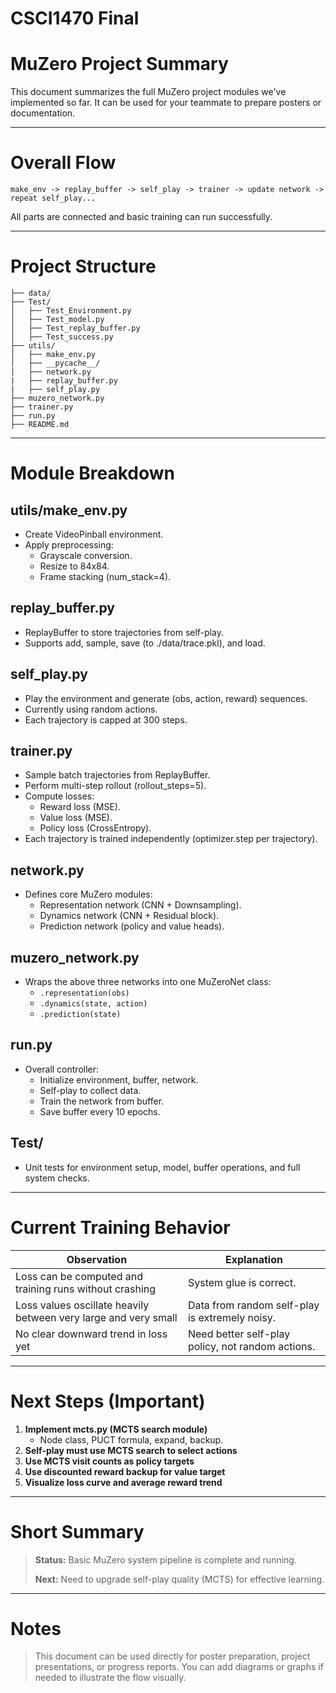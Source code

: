 # CSCI1470 Final



# MuZero Project Summary

This document summarizes the full MuZero project modules we've implemented so far. It can be used for your teammate to prepare posters or documentation.

------

# Overall Flow

```plaintext
make_env -> replay_buffer -> self_play -> trainer -> update network -> repeat self_play...
```

All parts are connected and basic training can run successfully.

------

# Project Structure

```
├── data/
├── Test/
│   ├── Test_Environment.py
│   ├── Test_model.py
│   ├── Test_replay_buffer.py
│   ├── Test_success.py
├── utils/
│   ├── make_env.py
│   ├── __pycache__/
|	├── network.py
|	├── replay_buffer.py
|	├── self_play.py
├── muzero_network.py
├── trainer.py
├── run.py
├── README.md
```

------

# Module Breakdown

## utils/make_env.py

- Create VideoPinball environment.
- Apply preprocessing:
  - Grayscale conversion.
  - Resize to 84x84.
  - Frame stacking (num_stack=4).

## replay_buffer.py

- ReplayBuffer to store trajectories from self-play.
- Supports add, sample, save (to ./data/trace.pkl), and load.

## self_play.py

- Play the environment and generate (obs, action, reward) sequences.
- Currently using random actions.
- Each trajectory is capped at 300 steps.

## trainer.py

- Sample batch trajectories from ReplayBuffer.
- Perform multi-step rollout (rollout_steps=5).
- Compute losses:
  - Reward loss (MSE).
  - Value loss (MSE).
  - Policy loss (CrossEntropy).
- Each trajectory is trained independently (optimizer.step per trajectory).

## network.py

- Defines core MuZero modules:
  - Representation network (CNN + Downsampling).
  - Dynamics network (CNN + Residual block).
  - Prediction network (policy and value heads).

## muzero_network.py

- Wraps the above three networks into one MuZeroNet class:
  - `.representation(obs)`
  - `.dynamics(state, action)`
  - `.prediction(state)`

## run.py

- Overall controller:
  - Initialize environment, buffer, network.
  - Self-play to collect data.
  - Train the network from buffer.
  - Save buffer every 10 epochs.

## Test/

- Unit tests for environment setup, model, buffer operations, and full system checks.

------

# Current Training Behavior

| Observation                                                  | Explanation                                       |
| ------------------------------------------------------------ | ------------------------------------------------- |
| Loss can be computed and training runs without crashing      | System glue is correct.                           |
| Loss values oscillate heavily between very large and very small | Data from random self-play is extremely noisy.    |
| No clear downward trend in loss yet                          | Need better self-play policy, not random actions. |

------

# Next Steps (Important)

1. **Implement mcts.py (MCTS search module)**
   - Node class, PUCT formula, expand, backup.
2. **Self-play must use MCTS search to select actions**
3. **Use MCTS visit counts as policy targets**
4. **Use discounted reward backup for value target**
5. **Visualize loss curve and average reward trend**

------

# Short Summary

> **Status:** Basic MuZero system pipeline is complete and running.
>
> **Next:** Need to upgrade self-play quality (MCTS) for effective learning.

------

# Notes

> This document can be used directly for poster preparation, project presentations, or progress reports. You can add diagrams or graphs if needed to illustrate the flow visually.